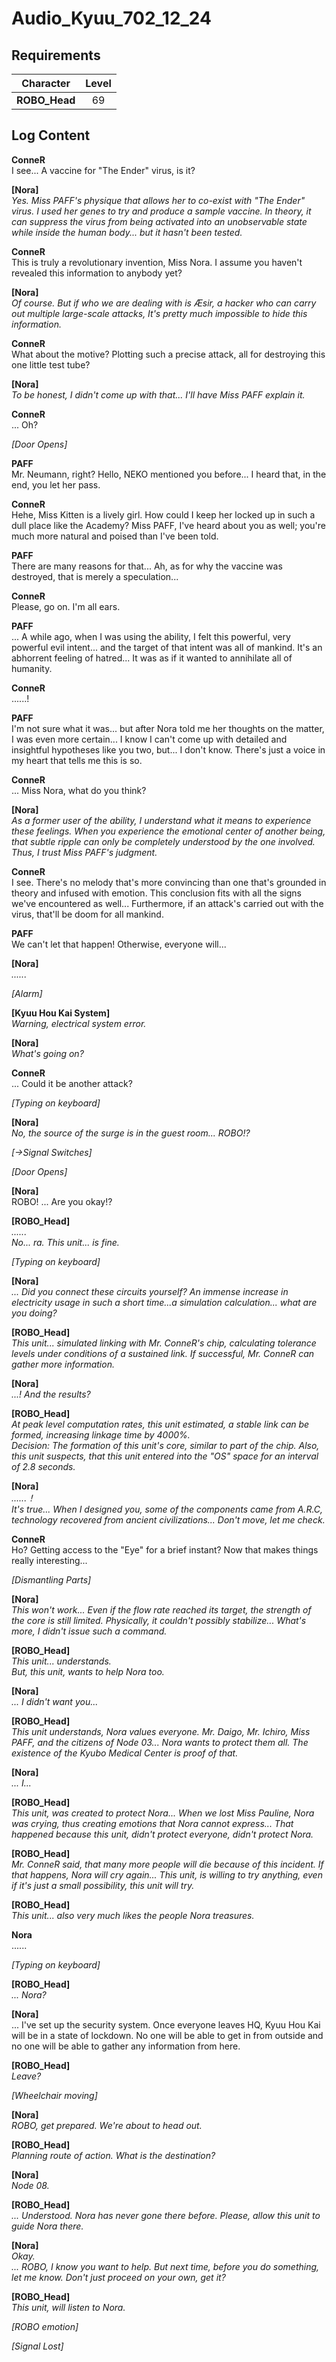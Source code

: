 # Audio_Kyuu_702_12_24
## Requirements
|  Character  |Level|
|-------------|:---:|
|**ROBO_Head**| 69  |

## Log Content
**ConneR**<br>
I see... A vaccine for "The Ender" virus, is it?

**[Nora]**<br>
*Yes. Miss PAFF's physique that allows her to co\-exist with "The Ender" virus. I used her genes to try and produce a sample vaccine. In theory, it can suppress the virus from being activated into an unobservable state while inside the human body... but it hasn't been tested.*

**ConneR**<br>
This is truly a revolutionary invention, Miss Nora. I assume you haven't revealed this information to anybody yet?

**[Nora]**<br>
*Of course. But if who we are dealing with is Æsir, a hacker who can carry out multiple large\-scale attacks, It's pretty much impossible to hide this information.*

**ConneR**<br>
What about the motive? Plotting such a precise attack, all for destroying this one little test tube?

**[Nora]**<br>
*To be honest, I didn't come up with that... I'll have Miss PAFF explain it.*

**ConneR**<br>
... Oh?

*\[Door Opens\]*

**PAFF**<br>
Mr. Neumann, right? Hello, NEKO mentioned you before... I heard that, in the end, you let her pass.

**ConneR**<br>
Hehe, Miss Kitten is a lively girl. How could I keep her locked up in such a dull place like the Academy? Miss PAFF, I've heard about you as well; you're much more natural and poised than I've been told.

**PAFF**<br>
There are many reasons for that... Ah, as for why the vaccine was destroyed, that is merely a speculation...

**ConneR**<br>
Please, go on. I'm all ears.

**PAFF**<br>
... A while ago, when I was using the ability, I felt this powerful, very powerful evil intent... and the target of that intent was all of mankind. It's an abhorrent feeling of hatred... It was as if it wanted to annihilate all of humanity.

**ConneR**<br>
......!

**PAFF**<br>
I'm not sure what it was... but after Nora told me her thoughts on the matter, I was even more certain... I know I can't come up with detailed and insightful hypotheses like you two, but... I don't know. There's just a voice in my heart that tells me this is so.

**ConneR**<br>
... Miss Nora, what do you think?

**[Nora]**<br>
*As a former user of the ability, I understand what it means to experience these feelings. When you experience the emotional center of another being, that subtle ripple can only be completely understood by the one involved.<br>
Thus, I trust Miss PAFF's judgment.*

**ConneR**<br>
I see. There's no melody that's more convincing than one that's grounded in theory and infused with emotion. This conclusion fits with all the signs we've encountered as well... Furthermore, if an attack's carried out with the virus, that'll be doom for all mankind.

**PAFF**<br>
We can't let that happen! Otherwise, everyone will...

**[Nora]**<br>
*......*

*\[Alarm\]*

**[Kyuu Hou Kai System]**<br>
*Warning, electrical system error.*

**[Nora]**<br>
*What's going on?*

**ConneR**<br>
... Could it be another attack?

*\[Typing on keyboard\]*

**[Nora]**<br>
*No, the source of the surge is in the guest room... ROBO!?*

*[→Signal Switches]*

*\[Door Opens\]*

**[Nora]**<br>
ROBO! ... Are you okay!?

**[ROBO_Head]**<br>
*......<br>
No... ra. This unit... is fine.*

*\[Typing on keyboard\]*

**[Nora]**<br>
*... Did you connect these circuits yourself? An immense increase in electricity usage in such a short time...a simulation calculation... what are you doing?*

**[ROBO_Head]**<br>
*This unit... simulated linking with Mr. ConneR's chip, calculating tolerance levels under conditions of a sustained link. If successful, Mr. ConneR can gather more information.*

**[Nora]**<br>
*...! And the results?*

**[ROBO_Head]**<br>
*At peak level computation rates, this unit estimated, a stable link can be formed, increasing linkage time by 4000%.<br>
Decision: The formation of this unit's core, similar to part of the chip. Also, this unit suspects, that this unit entered into the "OS" space for an interval of 2.8 seconds.*

**[Nora]**<br>
*......！<br>
It's true... When I designed you, some of the components came from A.R.C, technology recovered from ancient civilizations... Don't move, let me check.*

**ConneR**<br>
Ho? Getting access to the "Eye" for a brief instant? Now that makes things really interesting...

*\[Dismantling Parts\]*

**[Nora]**<br>
*This won't work... Even if the flow rate reached its target, the strength of the core is still limited. Physically, it couldn't possibly stabilize... What's more, I didn't issue such a command.*

**[ROBO_Head]**<br>
*This unit... understands.<br>
But, this unit, wants to help Nora too.*

**[Nora]**<br>
*... I didn't want you...*

**[ROBO_Head]**<br>
*This unit understands, Nora values everyone. Mr. Daigo, Mr. Ichiro, Miss PAFF, and the citizens of Node 03... Nora wants to protect them all. The existence of the Kyubo Medical Center is proof of that.*

**[Nora]**<br>
*... I...*

**[ROBO_Head]**<br>
*This unit, was created to protect Nora... When we lost Miss Pauline, Nora was crying, thus creating emotions that Nora cannot express... That happened because this unit, didn't protect everyone, didn't protect Nora.*

**[ROBO_Head]**<br>
*Mr. ConneR said, that many more people will die because of this incident. If that happens, Nora will cry again... This unit, is willing to try anything, even if it's just a small possibility, this unit will try.*

**[ROBO_Head]**<br>
*This unit... also very much likes the people Nora treasures.*

**Nora**<br>
......

*\[Typing on keyboard\]*

**[ROBO_Head]**<br>
*... Nora?*

**[Nora]**<br>
... I've set up the security system. Once everyone leaves HQ, Kyuu Hou Kai will be in a state of lockdown. No one will be able to get in from outside and no one will be able to gather any information from here.

**[ROBO_Head]**<br>
*Leave?*

*\[Wheelchair moving\]*

**[Nora]**<br>
*ROBO, get prepared. We're about to head out.*

**[ROBO_Head]**<br>
*Planning route of action. What is the destination?*

**[Nora]**<br>
*Node 08.*

**[ROBO_Head]**<br>
*... Understood. Nora has never gone there before. Please, allow this unit to guide Nora there.*

**[Nora]**<br>
*Okay.<br>
... ROBO, I know you want to help. But next time, before you do something, let me know. Don't just proceed on your own, get it?*

**[ROBO_Head]**<br>
*This unit, will listen to Nora.*

*\[ROBO emotion\]*

*[Signal Lost]*
